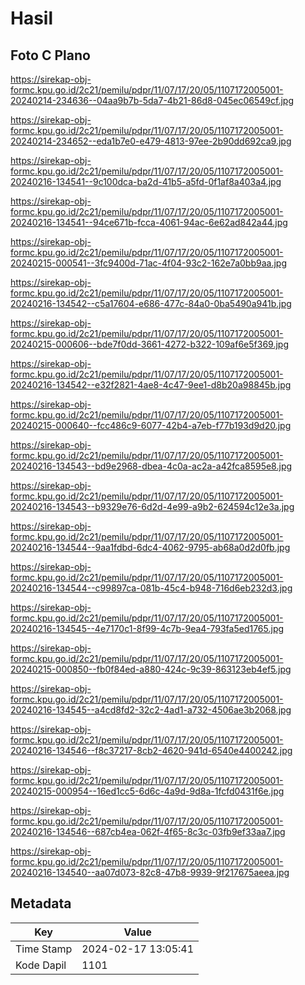 # Hasil

## Foto C Plano

https://sirekap-obj-formc.kpu.go.id/2c21/pemilu/pdpr/11/07/17/20/05/1107172005001-20240214-234636--04aa9b7b-5da7-4b21-86d8-045ec06549cf.jpg

https://sirekap-obj-formc.kpu.go.id/2c21/pemilu/pdpr/11/07/17/20/05/1107172005001-20240214-234652--eda1b7e0-e479-4813-97ee-2b90dd692ca9.jpg

https://sirekap-obj-formc.kpu.go.id/2c21/pemilu/pdpr/11/07/17/20/05/1107172005001-20240216-134541--9c100dca-ba2d-41b5-a5fd-0f1af8a403a4.jpg

https://sirekap-obj-formc.kpu.go.id/2c21/pemilu/pdpr/11/07/17/20/05/1107172005001-20240216-134541--94ce671b-fcca-4061-94ac-6e62ad842a44.jpg

https://sirekap-obj-formc.kpu.go.id/2c21/pemilu/pdpr/11/07/17/20/05/1107172005001-20240215-000541--3fc9400d-71ac-4f04-93c2-162e7a0bb9aa.jpg

https://sirekap-obj-formc.kpu.go.id/2c21/pemilu/pdpr/11/07/17/20/05/1107172005001-20240216-134542--c5a17604-e686-477c-84a0-0ba5490a941b.jpg

https://sirekap-obj-formc.kpu.go.id/2c21/pemilu/pdpr/11/07/17/20/05/1107172005001-20240215-000606--bde7f0dd-3661-4272-b322-109af6e5f369.jpg

https://sirekap-obj-formc.kpu.go.id/2c21/pemilu/pdpr/11/07/17/20/05/1107172005001-20240216-134542--e32f2821-4ae8-4c47-9ee1-d8b20a98845b.jpg

https://sirekap-obj-formc.kpu.go.id/2c21/pemilu/pdpr/11/07/17/20/05/1107172005001-20240215-000640--fcc486c9-6077-42b4-a7eb-f77b193d9d20.jpg

https://sirekap-obj-formc.kpu.go.id/2c21/pemilu/pdpr/11/07/17/20/05/1107172005001-20240216-134543--bd9e2968-dbea-4c0a-ac2a-a42fca8595e8.jpg

https://sirekap-obj-formc.kpu.go.id/2c21/pemilu/pdpr/11/07/17/20/05/1107172005001-20240216-134543--b9329e76-6d2d-4e99-a9b2-624594c12e3a.jpg

https://sirekap-obj-formc.kpu.go.id/2c21/pemilu/pdpr/11/07/17/20/05/1107172005001-20240216-134544--9aa1fdbd-6dc4-4062-9795-ab68a0d2d0fb.jpg

https://sirekap-obj-formc.kpu.go.id/2c21/pemilu/pdpr/11/07/17/20/05/1107172005001-20240216-134544--c99897ca-081b-45c4-b948-716d6eb232d3.jpg

https://sirekap-obj-formc.kpu.go.id/2c21/pemilu/pdpr/11/07/17/20/05/1107172005001-20240216-134545--4e7170c1-8f99-4c7b-9ea4-793fa5ed1765.jpg

https://sirekap-obj-formc.kpu.go.id/2c21/pemilu/pdpr/11/07/17/20/05/1107172005001-20240215-000850--fb0f84ed-a880-424c-9c39-863123eb4ef5.jpg

https://sirekap-obj-formc.kpu.go.id/2c21/pemilu/pdpr/11/07/17/20/05/1107172005001-20240216-134545--a4cd8fd2-32c2-4ad1-a732-4506ae3b2068.jpg

https://sirekap-obj-formc.kpu.go.id/2c21/pemilu/pdpr/11/07/17/20/05/1107172005001-20240216-134546--f8c37217-8cb2-4620-941d-6540e4400242.jpg

https://sirekap-obj-formc.kpu.go.id/2c21/pemilu/pdpr/11/07/17/20/05/1107172005001-20240215-000954--16ed1cc5-6d6c-4a9d-9d8a-1fcfd0431f6e.jpg

https://sirekap-obj-formc.kpu.go.id/2c21/pemilu/pdpr/11/07/17/20/05/1107172005001-20240216-134546--687cb4ea-062f-4f65-8c3c-03fb9ef33aa7.jpg

https://sirekap-obj-formc.kpu.go.id/2c21/pemilu/pdpr/11/07/17/20/05/1107172005001-20240216-134540--aa07d073-82c8-47b8-9939-9f217675aeea.jpg


## Metadata

| Key        | Value               |
| ---------- | ------------------- |
| Time Stamp | 2024-02-17 13:05:41 |
| Kode Dapil | 1101                |



